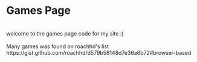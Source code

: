 <h1>Games Page</h1>
<br>
welcome to the games page code for my site :)
<br><br>
Many games was found on roachhd's list
<br>
https://gist.github.com/roachhd/d579b58148d7e36a6b72#browser-based


